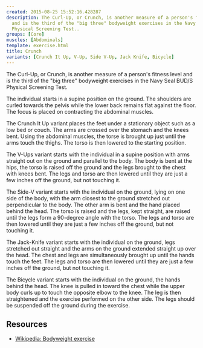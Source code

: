 ```yaml
---
created: 2015-08-25 15:52:16.428287
description: The Curl-Up, or Crunch, is another measure of a person's fitness level
  and is the third of the "big three" bodyweight exercises in the Navy Seal BUD/S
  Physical Screening Test..
groups: [Core]
muscles: [Abdominals]
template: exercise.html
title: Crunch
variants: [Crunch It Up, V-Up, Side V-Up, Jack Knife, Bicycle]
---
```

The Curl-Up, or Crunch, is another measure of a person's fitness level and is the third of the "big three" bodyweight exercises in the Navy Seal BUD/S Physical Screening Test.

The individual starts in a supine position on the ground. The shoulders are curled towards the pelvis while the lower back remains flat against the floor. The focus is placed on contracting the abdominal muscles.

The Crunch It Up variant places the feet under a stationary object such as a low bed or couch. The arms are crossed over the stomach and the knees bent. Using the abdominal muscles, the torse is brought up just until the arms touch the thighs. The torso is then lowered to the starting position.

The V-Ups variant starts with the individual in a supine position with arms straight out on the ground and parallel to the body. The body is bent at the hips, the torso is raised off the ground and the legs brought to the chest with knees bent. The legs and torso are then lowered until they are just a few inches off the ground, but not touching it.

The Side-V variant starts with the individual on the ground, lying on one side of the body, with the arm closest to the ground stretched out perpendicular to the body. The other arm is bent and the hand placed behind the head. The torso is raised and the legs, kept straight, are raised until the legs form a 90-degree angle with the torso. The legs and torso are then lowered until they are just a few inches off the ground, but not touching it.

The Jack-Knife variant starts with the individual on the ground, legs stretched out straight and the arms on the ground extended straight up over the head. The chest and legs are simultaneously brought up until the hands touch the feet. The legs and torso are then lowered until they are just a few inches off the ground, but not touching it.

The Bicycle variant starts with the individual on the ground, the hands behind the head. The knee is pulled in toward the chest while the upper body curls up to touch the opposite elbow to the knee. The leg is then straightened and the exercise performed on the other side. The legs should be suspended off the ground during the exercise.

## Resources

* [Wikipedia: Bodyweight exercise](https://en.wikipedia.org/wiki/Bodyweight_exercise)